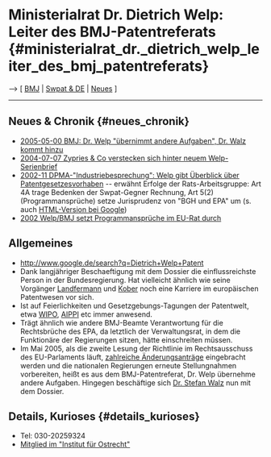 # Ministerialrat Dr. Dietrich Welp: Leiter des BMJ-Patentreferats {#ministerialrat_dr._dietrich_welp_leiter_des_bmj_patentreferats}

\--\> \[ [ BMJ](SwpatbmjDe "wikilink") \| [ Swpat &
DE](SwpatdeDe "wikilink") \| [ Neues](SwpatcninoDe "wikilink") \]

------------------------------------------------------------------------

## Neues & Chronik {#neues_chronik}

-   [ 2005-05-00 BMJ: Dr. Welp \"übernimmt andere Aufgaben\", Dr. Walz
    kommt hinzu](StefanWalzDe "wikilink")
-   [ 2004-07-07 Zypries & Co verstecken sich hinter neuem
    Welp-Serienbrief](Welp0407De "wikilink")
-   [2002-11 DPMA-\"Industriebesprechung\": Welp gibt Überblick über
    Patentgesetzesvorhaben](http://www.dpma.de/infos/ibe/ibe_2002/bmj.pdf "wikilink")
    \-- erwähnt Erfolge der Rats-Arbeitsgruppe: Art 4A trage Bedenken
    der Swpat-Gegner Rechnung, Art 5(2) (Programmansprüche) setze
    Jurisprudenz von \"BGH und EPA\" um (s. auch [HTML-Version bei
    Google](http://www.google.de/search?q=cache:fcODT-Sp2cwJ:www.dpma.de/infos/ibe/ibe_2002/bmj.pdf+Dietrich+Welp+Patent&hl=de "wikilink"))
-   [2002 Welp/BMJ setzt Programmansprüche im EU-Rat
    durch](http://swpat.ffii.org/papiere/eubsa-swpat0202/dkpto0209/index.de.html "wikilink")

## Allgemeines

-   <http://www.google.de/search?q=Dietrich+Welp+Patent>
-   Dank langjähriger Beschaeftigung mit dem Dossier die
    einflussreichste Person in der Bundesregierung. Hat vielleicht
    ähnlich wie seine Vorgänger [
    Landfermann](GeorgLandfermannDe "wikilink") und [
    Kober](SwpatkoberDe "wikilink") noch eine Karriere im europäischen
    Patentwesen vor sich.
-   Ist auf Feierlichkeiten und Gesetzgebungs-Tagungen der Patentwelt,
    etwa [ WIPO](SwpatwipoEn "wikilink"), [
    AIPPI](SwpataippiEn "wikilink") etc immer anwesend.
-   Trägt ähnlich wie andere BMJ-Beamte Verantwortung für die
    Rechtsbrüche des EPA, da letztlich der Verwaltungsrat, in dem die
    Funktionäre der Regierungen sitzen, hätte einschreiten müssen.
-   Im Mai 2005, als die zweite Lesung der Richtlinie im Rechtsausschuss
    des EU-Parlaments läuft, [zahlreiche
    Änderungsanträge](http:ffii.org/amend "wikilink") eingebracht werden
    und die nationalen Regierungen erneute Stellungnahmen vorbereiten,
    heißt es aus dem BMJ-Patentreferat, Dr. Welp übernehme andere
    Aufgaben. Hingegen beschäftige sich [ Dr. Stefan
    Walz](StefanWalzDe "wikilink") nun mit dem Dossier.

## Details, Kurioses {#details_kurioses}

-   Tel: 030-20259324
-   [Mitglied im \"Institut für
    Ostrecht\"](http://www.ostrecht.de/Uber-uns.htm "wikilink")
